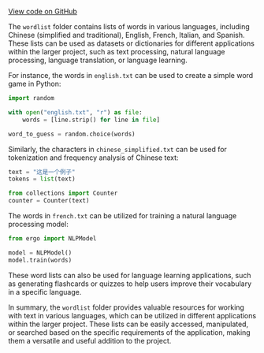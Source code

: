 [View code on GitHub](https://github.com/ergoplatform/ergo/.autodoc/docs/json/ergo-wallet/target/scala-2.12/classes/wordlist)

The `wordlist` folder contains lists of words in various languages, including Chinese (simplified and traditional), English, French, Italian, and Spanish. These lists can be used as datasets or dictionaries for different applications within the larger project, such as text processing, natural language processing, language translation, or language learning.

For instance, the words in `english.txt` can be used to create a simple word game in Python:

```python
import random

with open("english.txt", "r") as file:
    words = [line.strip() for line in file]

word_to_guess = random.choice(words)
```

Similarly, the characters in `chinese_simplified.txt` can be used for tokenization and frequency analysis of Chinese text:

```python
text = "这是一个例子"
tokens = list(text)

from collections import Counter
counter = Counter(text)
```

The words in `french.txt` can be utilized for training a natural language processing model:

```python
from ergo import NLPModel

model = NLPModel()
model.train(words)
```

These word lists can also be used for language learning applications, such as generating flashcards or quizzes to help users improve their vocabulary in a specific language.

In summary, the `wordlist` folder provides valuable resources for working with text in various languages, which can be utilized in different applications within the larger project. These lists can be easily accessed, manipulated, or searched based on the specific requirements of the application, making them a versatile and useful addition to the project.
